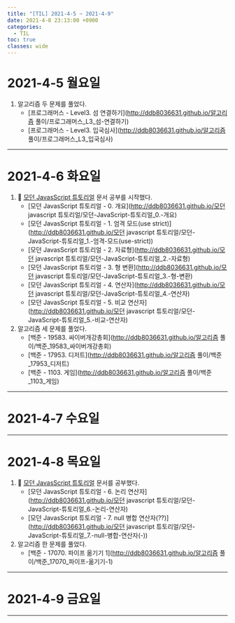 ```yaml
---
title: "[TIL] 2021-4-5 ~ 2021-4-9"
date: 2021-4-8 23:13:00 +0900
categories:
  - TIL
toc: true
classes: wide
---
```


# 2021-4-5 월요일

1. 알고리즘 두 문제를 풀었다.
    - [프로그래머스 - Level3. 섬 연결하기](http://ddb8036631.github.io/알고리즘 풀이/프로그래머스_L3_섬-연결하기)
    - [프로그래머스 - Level3. 입국심사](http://ddb8036631.github.io/알고리즘 풀이/프로그래머스_L3_입국심사)

---

# 2021-4-6 화요일

1. 📕 [모던 JavasScript 튜토리얼](https://ko.javascript.info) 문서 공부를 시작했다.
    - [모던 JavasScript 튜토리얼 - 0. 개요](http://ddb8036631.github.io/모던 javascript 튜토리얼/모던-JavaScript-튜토리얼_0.-개요)
    - [모던 JavasScript 튜토리얼 - 1. 엄격 모드(use strict)](http://ddb8036631.github.io/모던 javascript 튜토리얼/모던-JavaScript-튜토리얼_1.-엄격-모드(use-strict))
    - [모던 JavasScript 튜토리얼 - 2. 자료형](http://ddb8036631.github.io/모던 javascript 튜토리얼/모던-JavaScript-튜토리얼_2.-자료형)
    - [모던 JavasScript 튜토리얼 - 3. 형 변환](http://ddb8036631.github.io/모던 javascript 튜토리얼/모던-JavaScript-튜토리얼_3.-형-변환)
    - [모던 JavasScript 튜토리얼 - 4. 연산자](http://ddb8036631.github.io/모던 javascript 튜토리얼/모던-JavaScript-튜토리얼_4.-연산자)
    - [모던 JavasScript 튜토리얼 - 5. 비교 연산자](http://ddb8036631.github.io/모던 javascript 튜토리얼/모던-JavaScript-튜토리얼_5.-비교-연산자)
2. 알고리즘 세 문제를 풀었다.
    - [백준 - 19583. 싸이버개강총회](http://ddb8036631.github.io/알고리즘 풀이/백준_19583_싸이버개강총회)
    - [백준 - 17953. 디저트](http://ddb8036631.github.io/알고리즘 풀이/백준_17953_디저트)
    - [백준 - 1103. 게임](http://ddb8036631.github.io/알고리즘 풀이/백준_1103_게임)

---

# 2021-4-7 수요일

---

# 2021-4-8 목요일
1. 📕 [모던 JavasScript 튜토리얼](https://ko.javascript.info) 문서를 공부했다.
    - [모던 JavasScript 튜토리얼 - 6. 논리 연산자](http://ddb8036631.github.io/모던 javascript 튜토리얼/모던-JavaScript-튜토리얼_6.-논리-연산자)
    - [모던 JavasScript 튜토리얼 - 7. null 병합 연산자(??)](http://ddb8036631.github.io/모던 javascript 튜토리얼/모던-JavaScript-튜토리얼_7.-null-병합-연산자(-))
2. 알고리즘 한 문제를 풀었다.
    - [백준 - 17070. 파이프 옮기기 1](http://ddb8036631.github.io/알고리즘 풀이/백준_17070_파이프-옮기기-1)

---

# 2021-4-9 금요일

---